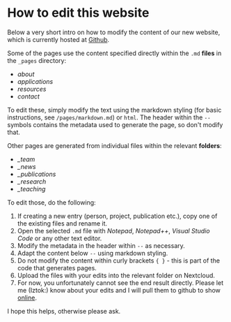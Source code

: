 # How to edit this website

Below a very short intro on how to modify the content of our new website, which is currently hosted at  [Github](https://uiztok.github.io).

Some of the pages use the content specified directly within the `.md` **files** in the `_pages` directory:

* *about*
* *applications*
* *resources*
* *contact*

To edit these, simply modify the text using the markdown styling (for basic instructions, see `/pages/markdown.md`) or `html`. The header within the `--` symbols contains the metadata used to generate the page, so don't modify that.

Other pages are generated from individual files within the relevant **folders**:

* *_team*
* *_news*
* *_publications*
* *_research*
* *_teaching*

To edit those, do the following:

1. If creating a new entry (person, project, publication etc.), copy one of the existing files and rename it.
2. Open the selected `.md` file with *Notepad*, *Notepad++*, *Visual Studio Code* or any other text editor.
3. Modify the metadata in the header within `--` as necessary.
4. Adapt the content below `--` using markdown styling.
5. Do not modify the content within curly brackets `{ }` - this is part of the code that generates pages.
6. Upload the files with your edits into the relevant folder on Nextcloud.
7. For now, you unfortunately cannot see the end result directly. Please let me (Iztok:) know about your edits and I will pull them to github to show [online](http://uiztok.github.io). 

I hope this helps, otherwise please ask.